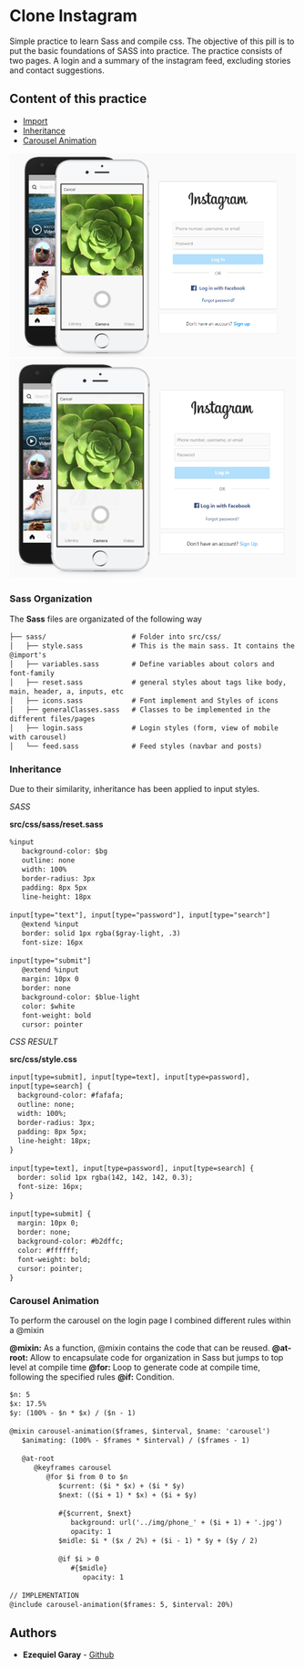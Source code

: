 # Clone Instagram

Simple practice to learn Sass and compile css. The objective of this pill is to put the basic foundations of SASS into practice.
The practice consists of two pages. A login and a summary of the instagram feed, excluding stories and contact suggestions.

## Content of this practice
   - [Import](#sass-organization)
   - [Inheritance](#inheritance)
   - [Carousel Animation](#carousel-animation)

![Original](src/img/original.png)
![Clone](src/img/clone.png)

### Sass Organization
The **Sass** files are organizated of the following way

```
├── sass/                     # Folder into src/css/
│   ├── style.sass            # This is the main sass. It contains the @import's
│   ├── variables.sass        # Define variables about colors and font-family 
│   ├── reset.sass            # general styles about tags like body, main, header, a, inputs, etc
│   ├── icons.sass            # Font implement and Styles of icons 
│   ├── generalClasses.sass   # Classes to be implemented in the different files/pages 
│   ├── login.sass            # Login styles (form, view of mobile with carousel) 
│   └── feed.sass             # Feed styles (navbar and posts) 
```

### Inheritance
Due to their similarity, inheritance has been applied to input styles.

*SASS*

**src/css/sass/reset.sass**
```
%input
   background-color: $bg
   outline: none
   width: 100%
   border-radius: 3px
   padding: 8px 5px
   line-height: 18px

input[type="text"], input[type="password"], input[type="search"]
   @extend %input
   border: solid 1px rgba($gray-light, .3)
   font-size: 16px

input[type="submit"]
   @extend %input
   margin: 10px 0
   border: none
   background-color: $blue-light
   color: $white
   font-weight: bold
   cursor: pointer
```

*CSS RESULT*

**src/css/style.css**
```
input[type=submit], input[type=text], input[type=password], input[type=search] {
  background-color: #fafafa;
  outline: none;
  width: 100%;
  border-radius: 3px;
  padding: 8px 5px;
  line-height: 18px;
}

input[type=text], input[type=password], input[type=search] {
  border: solid 1px rgba(142, 142, 142, 0.3);
  font-size: 16px;
}

input[type=submit] {
  margin: 10px 0;
  border: none;
  background-color: #b2dffc;
  color: #ffffff;
  font-weight: bold;
  cursor: pointer;
}

```


### Carousel Animation

To perform the carousel on the login page I combined different rules within a @mixin

**@mixin:** As a function, @mixin contains the code that can be reused.
**@at-root:** Allow to encapsulate code for organization in Sass but jumps to top level at compile time
**@for:** Loop to generate code at compile time, following the specified rules
**@if:** Condition. 

```
$n: 5
$x: 17.5%
$y: (100% - $n * $x) / ($n - 1)

@mixin carousel-animation($frames, $interval, $name: 'carousel')
   $animating: (100% - $frames * $interval) / ($frames - 1)

   @at-root 
      @keyframes carousel 
         @for $i from 0 to $n
            $current: ($i * $x) + ($i * $y)
            $next: (($i + 1) * $x) + ($i + $y)

            #{$current, $next}
               background: url('../img/phone_' + ($i + 1) + '.jpg')
               opacity: 1
            $midle: $i * ($x / 2%) + ($i - 1) * $y + ($y / 2)

            @if $i > 0
               #{$midle}
                  opacity: 1

// IMPLEMENTATION
@include carousel-animation($frames: 5, $interval: 20%)
```

## Authors

*  **Ezequiel Garay** - [Github](https://github.com/ezemgaray "Ezequiel Garay - GitHub")